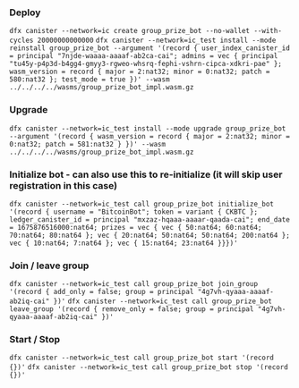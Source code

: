 ### Deploy

`dfx canister --network=ic create group_prize_bot --no-wallet --with-cycles 20000000000000`
`dfx canister --network=ic_test install --mode reinstall group_prize_bot --argument '(record { user_index_canister_id = principal "7njde-waaaa-aaaaf-ab2ca-cai"; admins = vec { principal "tu45y-p4p3d-b4gg4-gmyy3-rgweo-whsrq-fephi-vshrn-cipca-xdkri-pae" }; wasm_version = record { major = 2:nat32; minor = 0:nat32; patch = 580:nat32 }; test_mode = true })' --wasm ../../../../wasms/group_prize_bot_impl.wasm.gz`

### Upgrade

`dfx canister --network=ic_test install --mode upgrade group_prize_bot --argument '(record { wasm_version = record { major = 2:nat32; minor = 0:nat32; patch = 581:nat32 } })' --wasm ../../../../wasms/group_prize_bot_impl.wasm.gz`

### Initialize bot - can also use this to re-initialize (it will skip user registration in this case)

`dfx canister --network=ic_test call group_prize_bot initialize_bot '(record { username = "BitcoinBot"; token = variant { CKBTC }; ledger_canister_id = principal "mxzaz-hqaaa-aaaar-qaada-cai"; end_date = 1675876516000:nat64; prizes = vec { vec { 50:nat64; 60:nat64; 70:nat64; 80:nat64 }; vec { 20:nat64; 50:nat64; 50:nat64; 200:nat64 }; vec { 10:nat64; 7:nat64 }; vec { 15:nat64; 23:nat64 }}})'`

### Join / leave group

`dfx canister --network=ic_test call group_prize_bot join_group '(record { add_only = false; group = principal "4g7vh-qyaaa-aaaaf-ab2iq-cai" })'`
`dfx canister --network=ic_test call group_prize_bot leave_group '(record { remove_only = false; group = principal "4g7vh-qyaaa-aaaaf-ab2iq-cai" })'`

### Start / Stop

`dfx canister --network=ic_test call group_prize_bot start '(record {})'`
`dfx canister --network=ic_test call group_prize_bot stop '(record {})'`